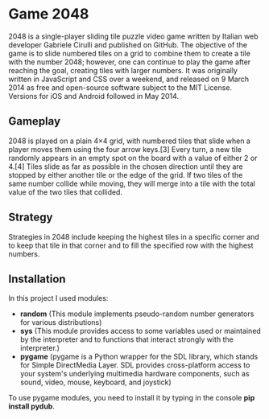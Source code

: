 # Game 2048
2048 is a single-player sliding tile puzzle video game written by Italian web developer Gabriele Cirulli and published on GitHub. The objective of the game is to slide numbered tiles on a grid to combine them to create a tile with the number 2048; however, one can continue to play the game after reaching the goal, creating tiles with larger numbers. It was originally written in JavaScript and CSS over a weekend, and released on 9 March 2014 as free and open-source software subject to the MIT License. Versions for iOS and Android followed in May 2014.

## Gameplay
2048 is played on a plain 4×4 grid, with numbered tiles that slide when a player moves them using the four arrow keys.[3] Every turn, a new tile randomly appears in an empty spot on the board with a value of either 2 or 4.[4] Tiles slide as far as possible in the chosen direction until they are stopped by either another tile or the edge of the grid. If two tiles of the same number collide while moving, they will merge into a tile with the total value of the two tiles that collided.

## Strategy
Strategies in 2048 include keeping the highest tiles in a specific corner and to keep that tile in that corner and to fill the specified row with the highest numbers.

## Installation
In this project I used modules:
- __random__ (This module implements pseudo-random number generators for various distributions)
- __sys__ (This module provides access to some variables used or maintained by the interpreter and to functions that interact strongly with the interpreter.)
- __pygame__ (pygame is a Python wrapper for the SDL library, which stands for Simple DirectMedia Layer. SDL provides cross-platform access to your system's underlying multimedia hardware components, such as sound, video, mouse, keyboard, and joystick)

To use pygame modules, you need to install it by typing in the console __pip install pydub__.
